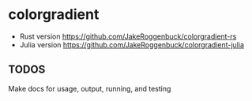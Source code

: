 # colorgradient
- Rust version https://github.com/JakeRoggenbuck/colorgradient-rs
- Julia version https://github.com/JakeRoggenbuck/colorgradient-julia

## TODOS
Make docs for usage, output, running, and testing
